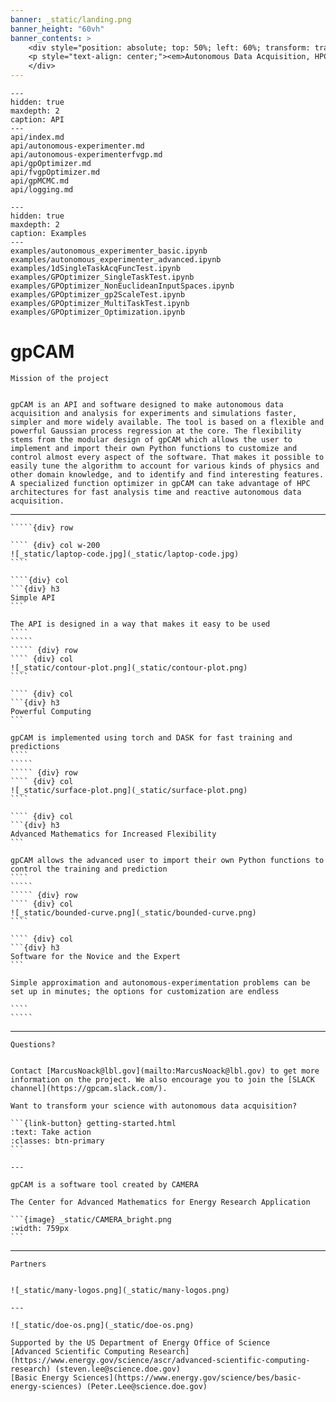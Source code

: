 ```yaml
---
banner: _static/landing.png
banner_height: "60vh"
banner_contents: >
    <div style="position: absolute; top: 50%; left: 60%; transform: translate(-50%, -50%); color: white;"><p style="text-align: center;"><em id="landing-title" style="font-size: 48pt; color: #96e6b3; font-family: \'Merriweather\', serif; font-weight: 900; font-style: italic;">gpCAM</em></p>
    <p style="text-align: center;"><em>Autonomous Data Acquisition, HPC Uncertainty Quantification and Constrained Function Optimization</em></p>
    </div>
---
```


```{toctree}
---
hidden: true
maxdepth: 2
caption: API
---
api/index.md
api/autonomous-experimenter.md
api/autonomous-experimenterfvgp.md
api/gpOptimizer.md
api/fvgpOptimizer.md
api/gpMCMC.md
api/logging.md
```


```{toctree}
---
hidden: true
maxdepth: 2
caption: Examples
---
examples/autonomous_experimenter_basic.ipynb
examples/autonomous_experimenter_advanced.ipynb
examples/1dSingleTaskAcqFuncTest.ipynb
examples/GPOptimizer_SingleTaskTest.ipynb
examples/GPOptimizer_NonEuclideanInputSpaces.ipynb
examples/GPOptimizer_gp2ScaleTest.ipynb
examples/GPOptimizer_MultiTaskTest.ipynb
examples/GPOptimizer_Optimization.ipynb
```


# gpCAM

```{div} centered-heading
Mission of the project
```

```{div} text-center

gpCAM is an API and software designed to make autonomous data acquisition and analysis for experiments and simulations faster, simpler and more widely available. The tool is based on a flexible and powerful Gaussian process regression at the core. The flexibility stems from the modular design of gpCAM which allows the user to implement and import their own Python functions to customize and control almost every aspect of the software. That makes it possible to easily tune the algorithm to account for various kinds of physics and other domain knowledge, and to identify and find interesting features. A specialized function optimizer in gpCAM can take advantage of HPC architectures for fast analysis time and reactive autonomous data acquisition.   
```

---

``````{div} container card-box
`````{div} row

```` {div} col w-200
![_static/laptop-code.jpg](_static/laptop-code.jpg)
````

````{div} col
```{div} h3
Simple API
```

The API is designed in a way that makes it easy to be used  
````
`````
````` {div} row
```` {div} col
![_static/contour-plot.png](_static/contour-plot.png)
````

```` {div} col
```{div} h3
Powerful Computing
```

gpCAM is implemented using torch and DASK for fast training and predictions
````
`````
````` {div} row
```` {div} col
![_static/surface-plot.png](_static/surface-plot.png)  
````

```` {div} col
```{div} h3
Advanced Mathematics for Increased Flexibility
```

gpCAM allows the advanced user to import their own Python functions to control the training and prediction
````
`````
````` {div} row
```` {div} col
![_static/bounded-curve.png](_static/bounded-curve.png)
````

```` {div} col
```{div} h3
Software for the Novice and the Expert
```

Simple approximation and autonomous-experimentation problems can be set up in minutes; the options for customization are endless

````
`````
``````

---

```{div} centered-heading
Questions?
```

````{div} text-center

Contact [MarcusNoack@lbl.gov](mailto:MarcusNoack@lbl.gov) to get more information on the project. We also encourage you to join the [SLACK channel](https://gpcam.slack.com/).

Want to transform your science with autonomous data acquisition?

```{link-button} getting-started.html
:text: Take action
:classes: btn-primary
```

---

gpCAM is a software tool created by CAMERA

The Center for Advanced Mathematics for Energy Research Application

```{image} _static/CAMERA_bright.png
:width: 759px
```
````

---

```{div} centered-heading 
Partners
```

````{div} text-center

![_static/many-logos.png](_static/many-logos.png)

---

![_static/doe-os.png](_static/doe-os.png)

Supported by the US Department of Energy Office of Science  
[Advanced Scientific Computing Research](https://www.energy.gov/science/ascr/advanced-scientific-computing-research) (steven.lee@science.doe.gov)  
[Basic Energy Sciences](https://www.energy.gov/science/bes/basic-energy-sciences) (Peter.Lee@science.doe.gov)
````



